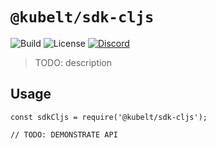 # `@kubelt/sdk-cljs`

![Build](https://img.shields.io/github/checks-status/kubelt/kubelt/main)
![License](https://img.shields.io/github/license/kubelt/kubelt)
[![Discord](https://img.shields.io/discord/790660849471062046?label=Discord)](https://discord.gg/m8NbsgByA9)

> TODO: description

## Usage

```
const sdkCljs = require('@kubelt/sdk-cljs');

// TODO: DEMONSTRATE API
```
